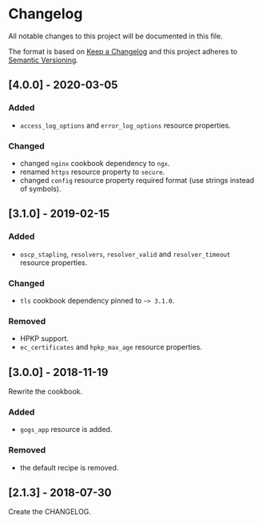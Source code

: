 # Changelog
All notable changes to this project will be documented in this file.

The format is based on [Keep a Changelog](http://keepachangelog.com/en/1.0.0/)
and this project adheres to [Semantic Versioning](http://semver.org/spec/v2.0.0.html).

## [4.0.0] - 2020-03-05

### Added
- `access_log_options` and `error_log_options` resource properties.

### Changed
- changed `nginx` cookbook dependency to `ngx`.
- renamed `https` resource property to `secure`.
- changed `config` resource property required format (use strings instead of symbols).

## [3.1.0] - 2019-02-15

### Added
- `oscp_stapling`, `resolvers`, `resolver_valid` and `resolver_timeout` resource properties.

### Changed
- `tls` cookbook dependency pinned to `~> 3.1.0`.

### Removed
- HPKP support.
- `ec_certificates` and `hpkp_max_age` resource properties.

## [3.0.0] - 2018-11-19

Rewrite the cookbook.

### Added
- `gogs_app` resource is added.

### Removed
- the default recipe is removed.

## [2.1.3] - 2018-07-30

Create the CHANGELOG.
